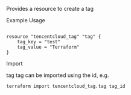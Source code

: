 Provides a resource to create a tag

Example Usage

```hcl

resource "tencentcloud_tag" "tag" {
	tag_key = "test"
	tag_value = "Terraform"
}

```

Import

tag tag can be imported using the id, e.g.

```
terraform import tencentcloud_tag.tag tag_id
```